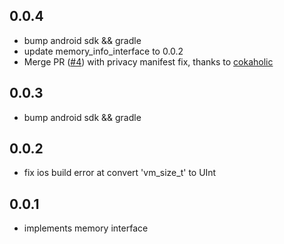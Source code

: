 ## 0.0.4

* bump android sdk && gradle
* update memory_info_interface to 0.0.2
* Merge PR ([#4](https://github.com/MrOlolo/memory_info/pull/4)) with privacy manifest fix, thanks to [cokaholic](https://github.com/cokaholic)

## 0.0.3

* bump android sdk && gradle

## 0.0.2

* fix ios build error at convert 'vm_size_t' to UInt

## 0.0.1

* implements memory interface
